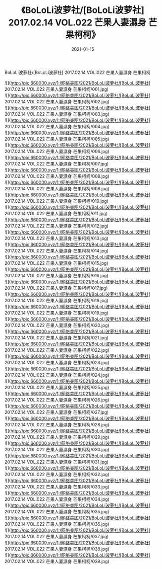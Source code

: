 ﻿---
layout: post
title:  《BoLoLi波萝社/[BoLoLi波萝社] 2017.02.14 VOL.022 芒果人妻濕身 芒果柯柯》
date:   2021-01-15
img: http://pic.660000.xyz/1:/网络美图/2021/BoLoLi波萝社/[BoLoLi波萝社] 2017.02.14 VOL.022 芒果人妻濕身 芒果柯柯/000.jpg
categories: [美女, 清纯, 唯美]
---

BoLoLi波萝社/[BoLoLi波萝社] 2017.02.14 VOL.022 芒果人妻濕身 芒果柯柯

 ![](http://pic.660000.xyz/1:/网络美图/2021/BoLoLi波萝社/[BoLoLi波萝社] 2017.02.14 VOL.022 芒果人妻濕身 芒果柯柯/001.jpg) <br>![](http://pic.660000.xyz/1:/网络美图/2021/BoLoLi波萝社/[BoLoLi波萝社] 2017.02.14 VOL.022 芒果人妻濕身 芒果柯柯/002.jpg) <br>![](http://pic.660000.xyz/1:/网络美图/2021/BoLoLi波萝社/[BoLoLi波萝社] 2017.02.14 VOL.022 芒果人妻濕身 芒果柯柯/003.jpg) <br>![](http://pic.660000.xyz/1:/网络美图/2021/BoLoLi波萝社/[BoLoLi波萝社] 2017.02.14 VOL.022 芒果人妻濕身 芒果柯柯/004.jpg) <br>![](http://pic.660000.xyz/1:/网络美图/2021/BoLoLi波萝社/[BoLoLi波萝社] 2017.02.14 VOL.022 芒果人妻濕身 芒果柯柯/005.jpg) <br>![](http://pic.660000.xyz/1:/网络美图/2021/BoLoLi波萝社/[BoLoLi波萝社] 2017.02.14 VOL.022 芒果人妻濕身 芒果柯柯/006.jpg) <br>![](http://pic.660000.xyz/1:/网络美图/2021/BoLoLi波萝社/[BoLoLi波萝社] 2017.02.14 VOL.022 芒果人妻濕身 芒果柯柯/007.jpg) <br>![](http://pic.660000.xyz/1:/网络美图/2021/BoLoLi波萝社/[BoLoLi波萝社] 2017.02.14 VOL.022 芒果人妻濕身 芒果柯柯/008.jpg) <br>![](http://pic.660000.xyz/1:/网络美图/2021/BoLoLi波萝社/[BoLoLi波萝社] 2017.02.14 VOL.022 芒果人妻濕身 芒果柯柯/009.jpg) <br>![](http://pic.660000.xyz/1:/网络美图/2021/BoLoLi波萝社/[BoLoLi波萝社] 2017.02.14 VOL.022 芒果人妻濕身 芒果柯柯/010.jpg) <br>![](http://pic.660000.xyz/1:/网络美图/2021/BoLoLi波萝社/[BoLoLi波萝社] 2017.02.14 VOL.022 芒果人妻濕身 芒果柯柯/011.jpg) <br>![](http://pic.660000.xyz/1:/网络美图/2021/BoLoLi波萝社/[BoLoLi波萝社] 2017.02.14 VOL.022 芒果人妻濕身 芒果柯柯/012.jpg) <br>![](http://pic.660000.xyz/1:/网络美图/2021/BoLoLi波萝社/[BoLoLi波萝社] 2017.02.14 VOL.022 芒果人妻濕身 芒果柯柯/013.jpg) <br>![](http://pic.660000.xyz/1:/网络美图/2021/BoLoLi波萝社/[BoLoLi波萝社] 2017.02.14 VOL.022 芒果人妻濕身 芒果柯柯/014.jpg) <br>![](http://pic.660000.xyz/1:/网络美图/2021/BoLoLi波萝社/[BoLoLi波萝社] 2017.02.14 VOL.022 芒果人妻濕身 芒果柯柯/015.jpg) <br>![](http://pic.660000.xyz/1:/网络美图/2021/BoLoLi波萝社/[BoLoLi波萝社] 2017.02.14 VOL.022 芒果人妻濕身 芒果柯柯/016.jpg) <br>![](http://pic.660000.xyz/1:/网络美图/2021/BoLoLi波萝社/[BoLoLi波萝社] 2017.02.14 VOL.022 芒果人妻濕身 芒果柯柯/017.jpg) <br>![](http://pic.660000.xyz/1:/网络美图/2021/BoLoLi波萝社/[BoLoLi波萝社] 2017.02.14 VOL.022 芒果人妻濕身 芒果柯柯/018.jpg) <br>![](http://pic.660000.xyz/1:/网络美图/2021/BoLoLi波萝社/[BoLoLi波萝社] 2017.02.14 VOL.022 芒果人妻濕身 芒果柯柯/019.jpg) <br>![](http://pic.660000.xyz/1:/网络美图/2021/BoLoLi波萝社/[BoLoLi波萝社] 2017.02.14 VOL.022 芒果人妻濕身 芒果柯柯/020.jpg) <br>![](http://pic.660000.xyz/1:/网络美图/2021/BoLoLi波萝社/[BoLoLi波萝社] 2017.02.14 VOL.022 芒果人妻濕身 芒果柯柯/021.jpg) <br>![](http://pic.660000.xyz/1:/网络美图/2021/BoLoLi波萝社/[BoLoLi波萝社] 2017.02.14 VOL.022 芒果人妻濕身 芒果柯柯/022.jpg) <br>![](http://pic.660000.xyz/1:/网络美图/2021/BoLoLi波萝社/[BoLoLi波萝社] 2017.02.14 VOL.022 芒果人妻濕身 芒果柯柯/023.jpg) <br>![](http://pic.660000.xyz/1:/网络美图/2021/BoLoLi波萝社/[BoLoLi波萝社] 2017.02.14 VOL.022 芒果人妻濕身 芒果柯柯/024.jpg) <br>![](http://pic.660000.xyz/1:/网络美图/2021/BoLoLi波萝社/[BoLoLi波萝社] 2017.02.14 VOL.022 芒果人妻濕身 芒果柯柯/025.jpg) <br>![](http://pic.660000.xyz/1:/网络美图/2021/BoLoLi波萝社/[BoLoLi波萝社] 2017.02.14 VOL.022 芒果人妻濕身 芒果柯柯/026.jpg) <br>![](http://pic.660000.xyz/1:/网络美图/2021/BoLoLi波萝社/[BoLoLi波萝社] 2017.02.14 VOL.022 芒果人妻濕身 芒果柯柯/027.jpg) <br>![](http://pic.660000.xyz/1:/网络美图/2021/BoLoLi波萝社/[BoLoLi波萝社] 2017.02.14 VOL.022 芒果人妻濕身 芒果柯柯/028.jpg) <br>![](http://pic.660000.xyz/1:/网络美图/2021/BoLoLi波萝社/[BoLoLi波萝社] 2017.02.14 VOL.022 芒果人妻濕身 芒果柯柯/029.jpg) <br>![](http://pic.660000.xyz/1:/网络美图/2021/BoLoLi波萝社/[BoLoLi波萝社] 2017.02.14 VOL.022 芒果人妻濕身 芒果柯柯/030.jpg) <br>![](http://pic.660000.xyz/1:/网络美图/2021/BoLoLi波萝社/[BoLoLi波萝社] 2017.02.14 VOL.022 芒果人妻濕身 芒果柯柯/031.jpg) <br>![](http://pic.660000.xyz/1:/网络美图/2021/BoLoLi波萝社/[BoLoLi波萝社] 2017.02.14 VOL.022 芒果人妻濕身 芒果柯柯/032.jpg) <br>![](http://pic.660000.xyz/1:/网络美图/2021/BoLoLi波萝社/[BoLoLi波萝社] 2017.02.14 VOL.022 芒果人妻濕身 芒果柯柯/033.jpg) <br>![](http://pic.660000.xyz/1:/网络美图/2021/BoLoLi波萝社/[BoLoLi波萝社] 2017.02.14 VOL.022 芒果人妻濕身 芒果柯柯/034.jpg) <br>![](http://pic.660000.xyz/1:/网络美图/2021/BoLoLi波萝社/[BoLoLi波萝社] 2017.02.14 VOL.022 芒果人妻濕身 芒果柯柯/035.jpg) <br>![](http://pic.660000.xyz/1:/网络美图/2021/BoLoLi波萝社/[BoLoLi波萝社] 2017.02.14 VOL.022 芒果人妻濕身 芒果柯柯/036.jpg) <br>![](http://pic.660000.xyz/1:/网络美图/2021/BoLoLi波萝社/[BoLoLi波萝社] 2017.02.14 VOL.022 芒果人妻濕身 芒果柯柯/037.jpg) <br>![](http://pic.660000.xyz/1:/网络美图/2021/BoLoLi波萝社/[BoLoLi波萝社] 2017.02.14 VOL.022 芒果人妻濕身 芒果柯柯/038.jpg) <br>![](http://pic.660000.xyz/1:/网络美图/2021/BoLoLi波萝社/[BoLoLi波萝社] 2017.02.14 VOL.022 芒果人妻濕身 芒果柯柯/039.jpg) <br>